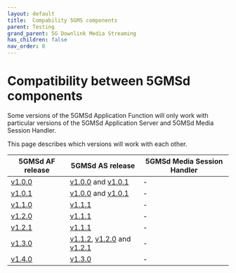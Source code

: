 ```yaml
---
layout: default
title:  Compability 5GMS components
parent: Testing
grand_parent: 5G Downlink Media Streaming
has_children: false
nav_order: 0
---
```


# Compatibility between 5GMSd components

Some versions of the 5GMSd Application Function will only work with particular versions of the 5GMSd Application Server and 5GMSd Media Session Handler.

This page describes which versions will work with each other.

| 5GMSd AF release | 5GMSd AS release | 5GMSd Media Session Handler |
| --- | --- | --- |
| [v1.0.0](https://github.com/5G-MAG/rt-5gms-application-function/releases/tag/rt-5gms-application-function-v1.0.0) | [v1.0.0](https://github.com/5G-MAG/rt-5gms-application-server/releases/tag/rt-5gms-application-server-1.0.0) and [v1.0.1](https://github.com/5G-MAG/rt-5gms-application-server/releases/tag/rt-5gms-application-server-1.0.1) | - |
| [v1.0.1](https://github.com/5G-MAG/rt-5gms-application-function/releases/tag/rt-5gms-application-function-v1.0.1) | [v1.0.0](https://github.com/5G-MAG/rt-5gms-application-server/releases/tag/rt-5gms-application-server-1.0.0) and [v1.0.1](https://github.com/5G-MAG/rt-5gms-application-server/releases/tag/rt-5gms-application-server-1.0.1) | - |
| [v1.1.0](https://github.com/5G-MAG/rt-5gms-application-function/releases/tag/rt-5gms-application-function-v1.1.0) | [v1.1.1](https://github.com/5G-MAG/rt-5gms-application-server/releases/tag/rt-5gms-application-server-1.1.1) | - |
| [v1.2.0](https://github.com/5G-MAG/rt-5gms-application-function/releases/tag/rt-5gms-application-function-v1.2.0) | [v1.1.1](https://github.com/5G-MAG/rt-5gms-application-server/releases/tag/rt-5gms-application-server-1.1.1) | - |
| [v1.2.1](https://github.com/5G-MAG/rt-5gms-application-function/releases/tag/rt-5gms-application-function-v1.2.1) | [v1.1.1](https://github.com/5G-MAG/rt-5gms-application-server/releases/tag/rt-5gms-application-server-1.1.1) | - |
| [v1.3.0](https://github.com/5G-MAG/rt-5gms-application-function/releases/tag/rt-5gms-application-function-v1.3.0) | [v1.1.2](https://github.com/5G-MAG/rt-5gms-application-server/releases/tag/rt-5gms-application-server-1.1.2), [v1.2.0](https://github.com/5G-MAG/rt-5gms-application-server/releases/tag/rt-5gms-application-server-1.2.0) and [v1.2.1](https://github.com/5G-MAG/rt-5gms-application-server/releases/tag/rt-5gms-application-server-1.2.1) | - |
| [v1.4.0](https://github.com/5G-MAG/rt-5gms-application-function/releases/tag/rt-5gms-application-function-v1.4.0) | [v1.3.0](https://github.com/5G-MAG/rt-5gms-application-server/releases/tag/rt-5gms-application-server-1.3.0) | - |
